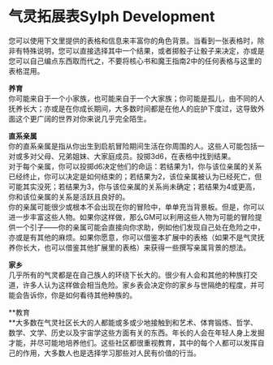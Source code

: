 # 气灵拓展表Sylph Development 

您可以使用下文里提供的表格和信息来丰富你的角色背景。当看到一张表格时，除非有特殊说明，您可以直接选择其中一个结果，或者掷骰子让骰子来决定，亦或是您可以自己编点东西取而代之，不要将核心书和魔王指南2中的任何表格与这里的表格混用。  

**养育**  
你可能来自于一个小家族，也可能来自于一个大家族；你可能是孤儿，由不同的人抚养长大；亦或是在你成长期间，大多数时间都是在他人的庇护下度过，这导致外面这个更广阔的世界对你来说几乎完全陌生。  

**直系亲属**  
你的直系亲属是指从你出生到启航冒险期间生活在你周围的人。这些人可能包括一对或多对父母、兄弟姐妹、大家庭成员。投掷3d6，在表格中找到结果。  
对于每个亲属，你可以投掷d6决定他们的命运：若结果为1，你与该位亲属的关系已经终止，你可以决定是如何结束的；若结果为2，该位亲属被认为已经死亡，但可能其实没死；若结果为3，你与该位亲属的关系尚未确定；若结果为4或更高，你和该位亲属的关系是活跃且良好的。  
你的亲属可能很少或根本不会出现在你的冒险中，单单充当背景板。但是，你可以进一步丰富这些人物。如果你这样做，那么GM可以利用这些人物为可能的冒险提供一个引子——你的亲属可能会直接向你求助，例如他们发现自己处在危险之中，亦或是有其他的麻烦。如果你愿意，你可以借鉴本扩展中的表格（如果不是气灵抚养你长大，也可以借鉴其他扩展里的表格）来获得一些撰写亲属背景的想法。

**家乡**  
几乎所有的气灵都是在自己族人的环绕下长大的。很少有人会和其他的种族打交道，许多人认为这样做会相当危险。家乡表会决定你的家乡与世隔绝的程度，并可能会告诉你，你是如何看待其他种族的。  

**教育  
**大多数在气灵社区长大的人都能或多或少地接触到和艺术、体育锻炼、哲学、数学、文学、历史以及宇宙学这些方面有关的东西。年长的人会在年轻人身上发掘才能，并尽可能地培养他们。这些社区都很重视教育，其中的每个人都可以发挥自己的作用，大多数人也是选择学习那些对人民有价值的行当。
